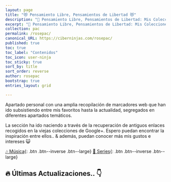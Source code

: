 ```yaml
---
layout: page
title: "😻 Pensamiento Libre, Pensamientos de Libertad 😻"
description: "📰 Pensamiento Libre, Pensamientos de Libertad: Mis Colecciones"
excerpt: "📰 Pensamiento Libre, Pensamientos de Libertad: Mis Colecciones"
collection: pac
permalink: /rosepac/
canonical_URL: https://ciberninjas.com/rosepac/
published: true
toc: true
toc_label: "Contenidos"
toc_icon: user-ninja
toc_sticky: true
sort_by: title
sort_order: reverse
author: rosepac
bootstrap: true
entries_layout: grid

---
```


<!-- -->
Apartado personal con una amplia recopilación de marcadores web que han ido subsistiendo entre mis favoritos hasta la actualidad, segregados en diferentes apartados temáticos.

La sección ha ido naciendo a través de la recuperación de antiguos enlaces recogidos en la viejas colecciones de Google+. Espero puedan encontrar la inspiración entre ellos.. & además, puedan conocer más mis gustos e intereses 😺

[🎶 Música](/categoria/#m%C3%BAsica "Categoría de Música"){: .btn .btn--inverse .btn--large} [🎥 Series](/categoria/#v%C3%ADdeo-series "Categoría de Series"){: .btn .btn--inverse .btn--large} 

## 🔥 Últimas Actualizaciones.. 👇
